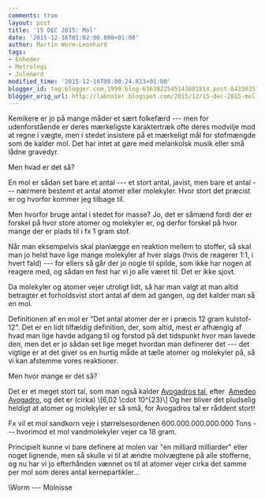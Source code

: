 ```yaml
---
comments: true
layout: post
title: '15 DEC 2015: Mol'
date: '2015-12-16T01:02:00.000+01:00'
author: Martin Worm-Leonhard
tags:
- Enheder
- Metrologi
- Julenørd
modified_time: '2015-12-16T08:00:24.813+01:00'
blogger_id: tag:blogger.com,1999:blog-6363822545143881814.post-6433035754003838551
blogger_orig_url: http://labnoter.blogspot.com/2015/12/15-dec-2015-mol.html
---
```


Kemikere er jo på mange måder et sært folkefærd --- men for udenforstående
er deres mærkeligste karaktertræk ofte deres modvilje mod at regne i
vægte, men i stedet insistere på et mærkeligt mål for stofmængde som de
kalder mol. Det har intet at gøre med melankolsk musik eller små lådne
gravedyr.

Men hvad er det så?

En mol er sådan set bare et antal --- et stort antal, javist, men bare
et antal --- nærmere bestemt et antal atomer eller molekyler. Hvor stort
det præcist er og hvorfor kommer jeg tilbage til.

Men hvorfor bruge antal i stedet for masse? Jo, det er såmænd fordi der
er forskel på hvor store atomer og molekyler er, og derfor forskel på
hvor mange der er plads til i fx 1 gram stof.

Når man eksempelvis skal planlægge en reaktion mellem to stoffer, så
skal man jo helst have lige mange molekyler af hver slags (hvis de
reagerer 1:1, i hvert fald) --- for ellers så går der jo nogle til spilde,
som ikke har nogen at reagere med, og sådan en fest har vi jo alle været
til. Det er ikke sjovt.

Da molekyler og atomer vejer utroligt lidt, så har man valgt at man
altid betragter et forholdsvist stort antal af dem ad gangen, og det
kalder man så en mol.

Definitionen af en mol er "Det antal atomer der er i præcis 12 gram
kulstof-12". Det er en lidt tilfældig definition, der, som altid, mest
er afhængig af hvad man lige havde adgang til og forstod på det
tidspunkt hvor man lavede den, men det er jo sådan set lige meget
hvordan man definerer det --- det vigtige er at det giver os en hurtig
måde at tælle atomer og molekyler på, så vi kan afstemme vores
reaktioner.

Men hvor mange er det så? 

Det er et meget stort tal, som man også
kalder [Avogadros tal](https://en.wikipedia.org/wiki/Avogadro_constant),
efter  [Amedeo Avogadro](https://en.wikipedia.org/wiki/Amedeo_Avogadro),
og det er (cirka) \\[6,02 \cdot 10^{23}\\] Og her bliver det
pludselig heldigt at atomer og molekyler er så små, for Avogadros tal er
råddent stort!

Fx vil et mol sandkorn veje i størrelsesordenen 600.000.000.000.000 Tons
--- hvorimod et mol vandmolekyler vejer ca 18 gram.

Principielt kunne vi bare definere at molen var "en milliard milliarder"
eller noget lignende, men så skulle vi til at ændre molvægtene på alle
stofferne, og nu har vi jo efterhånden vænnet os til at atomer vejer
cirka det samme per mol som deres antal kernepartikler...

\\Worm --- Molnisse

